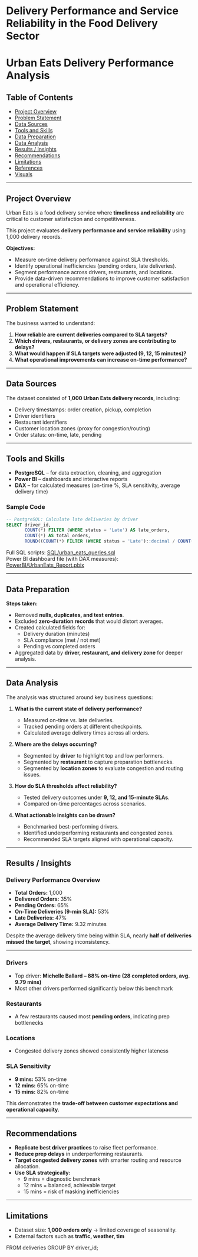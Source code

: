 # Delivery Performance and Service Reliability in the Food Delivery Sector
# Urban Eats Delivery Performance Analysis

## Table of Contents
- [Project Overview](#project-overview)
- [Problem Statement](#problem-statement)
- [Data Sources](#data-sources)
- [Tools and Skills](#tools-and-skills)
- [Data Preparation](#data-preparation)
- [Data Analysis](#data-analysis)
- [Results / Insights](#results--insights)
- [Recommendations](#recommendations)
- [Limitations](#limitations)
- [References](#references)
- [Visuals](#visuals)

---

## Project Overview
Urban Eats is a food delivery service where **timeliness and reliability** are critical to customer satisfaction and competitiveness.  

This project evaluates **delivery performance and service reliability** using 1,000 delivery records.  

**Objectives:**
- Measure on-time delivery performance against SLA thresholds.  
- Identify operational inefficiencies (pending orders, late deliveries).  
- Segment performance across drivers, restaurants, and locations.  
- Provide data-driven recommendations to improve customer satisfaction and operational efficiency.  

---

## Problem Statement
The business wanted to understand:  
1. **How reliable are current deliveries compared to SLA targets?**  
2. **Which drivers, restaurants, or delivery zones are contributing to delays?**  
3. **What would happen if SLA targets were adjusted (9, 12, 15 minutes)?**  
4. **What operational improvements can increase on-time performance?**  

---

## Data Sources
The dataset consisted of **1,000 Urban Eats delivery records**, including:  
- Delivery timestamps: order creation, pickup, completion  
- Driver identifiers  
- Restaurant identifiers  
- Customer location zones (proxy for congestion/routing)  
- Order status: on-time, late, pending  

---

## Tools and Skills
- **PostgreSQL** – for data extraction, cleaning, and aggregation  
- **Power BI** – dashboards and interactive reports  
- **DAX** – for calculated measures (on-time %, SLA sensitivity, average delivery time)  

### Sample Code

```sql
-- PostgreSQL: Calculate late deliveries by driver
SELECT driver_id, 
       COUNT(*) FILTER (WHERE status = 'Late') AS late_orders,
       COUNT(*) AS total_orders,
       ROUND((COUNT(*) FILTER (WHERE status = 'Late')::decimal / COUNT(*)) * 100,2) AS late_percentage

```
 Full SQL scripts: [SQL/urban_eats_queries.sql](SQL/urban_eats_queries.sql)  
 Power BI dashboard file (with DAX measures): [PowerBI/UrbanEats_Report.pbix](PowerBI/UrbanEats_Report.pbix)  

---

## Data Preparation
**Steps taken:**
- Removed **nulls, duplicates, and test entries**.  
- Excluded **zero-duration records** that would distort averages.  
- Created calculated fields for:  
  - Delivery duration (minutes)  
  - SLA compliance (met / not met)  
  - Pending vs completed orders  
- Aggregated data by **driver, restaurant, and delivery zone** for deeper analysis.  

---

## Data Analysis
The analysis was structured around key business questions:

1. **What is the current state of delivery performance?**  
   - Measured on-time vs. late deliveries.  
   - Tracked pending orders at different checkpoints.  
   - Calculated average delivery times across all orders.  

2. **Where are the delays occurring?**  
   - Segmented by **driver** to highlight top and low performers.  
   - Segmented by **restaurant** to capture preparation bottlenecks.  
   - Segmented by **location zones** to evaluate congestion and routing issues.  

3. **How do SLA thresholds affect reliability?**  
   - Tested delivery outcomes under **9, 12, and 15-minute SLAs**.  
   - Compared on-time percentages across scenarios.  

4. **What actionable insights can be drawn?**  
   - Benchmarked best-performing drivers.  
   - Identified underperforming restaurants and congested zones.  
   - Recommended SLA targets aligned with operational capacity.  

---

## Results / Insights

### Delivery Performance Overview
- **Total Orders:** 1,000  
- **Delivered Orders:** 35%  
- **Pending Orders:** 65%  
- **On-Time Deliveries (9-min SLA):** 53%  
- **Late Deliveries:** 47%  
- **Average Delivery Time:** 9.32 minutes  

Despite the average delivery time being within SLA, nearly **half of deliveries missed the target**, showing inconsistency.  

---

### Drivers
- Top driver: **Michelle Ballard – 88% on-time (28 completed orders, avg. 9.79 mins)**  
- Most other drivers performed significantly below this benchmark  

### Restaurants
- A few restaurants caused most **pending orders**, indicating prep bottlenecks  

### Locations
- Congested delivery zones showed consistently higher lateness  

### SLA Sensitivity
- **9 mins:** 53% on-time  
- **12 mins:** 65% on-time  
- **15 mins:** 82% on-time  

This demonstrates the **trade-off between customer expectations and operational capacity**.  

---

## Recommendations
- **Replicate best driver practices** to raise fleet performance.  
- **Reduce prep delays** in underperforming restaurants.  
- **Target congested delivery zones** with smarter routing and resource allocation.  
- **Use SLA strategically:**  
  - 9 mins = diagnostic benchmark  
  - 12 mins = balanced, achievable target  
  - 15 mins = risk of masking inefficiencies  

---

## Limitations
- Dataset size: **1,000 orders only** → limited coverage of seasonality.  
- External factors such as **traffic, weather, tim**

FROM deliveries
GROUP BY driver_id;
